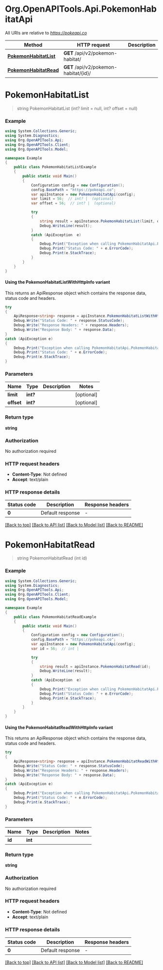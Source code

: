 # Org.OpenAPITools.Api.PokemonHabitatApi

All URIs are relative to *https://pokeapi.co*

| Method | HTTP request | Description |
|--------|--------------|-------------|
| [**PokemonHabitatList**](PokemonHabitatApi.md#pokemonhabitatlist) | **GET** /api/v2/pokemon-habitat/ |  |
| [**PokemonHabitatRead**](PokemonHabitatApi.md#pokemonhabitatread) | **GET** /api/v2/pokemon-habitat/{id}/ |  |

<a id="pokemonhabitatlist"></a>
# **PokemonHabitatList**
> string PokemonHabitatList (int? limit = null, int? offset = null)



### Example
```csharp
using System.Collections.Generic;
using System.Diagnostics;
using Org.OpenAPITools.Api;
using Org.OpenAPITools.Client;
using Org.OpenAPITools.Model;

namespace Example
{
    public class PokemonHabitatListExample
    {
        public static void Main()
        {
            Configuration config = new Configuration();
            config.BasePath = "https://pokeapi.co";
            var apiInstance = new PokemonHabitatApi(config);
            var limit = 56;  // int? |  (optional) 
            var offset = 56;  // int? |  (optional) 

            try
            {
                string result = apiInstance.PokemonHabitatList(limit, offset);
                Debug.WriteLine(result);
            }
            catch (ApiException  e)
            {
                Debug.Print("Exception when calling PokemonHabitatApi.PokemonHabitatList: " + e.Message);
                Debug.Print("Status Code: " + e.ErrorCode);
                Debug.Print(e.StackTrace);
            }
        }
    }
}
```

#### Using the PokemonHabitatListWithHttpInfo variant
This returns an ApiResponse object which contains the response data, status code and headers.

```csharp
try
{
    ApiResponse<string> response = apiInstance.PokemonHabitatListWithHttpInfo(limit, offset);
    Debug.Write("Status Code: " + response.StatusCode);
    Debug.Write("Response Headers: " + response.Headers);
    Debug.Write("Response Body: " + response.Data);
}
catch (ApiException e)
{
    Debug.Print("Exception when calling PokemonHabitatApi.PokemonHabitatListWithHttpInfo: " + e.Message);
    Debug.Print("Status Code: " + e.ErrorCode);
    Debug.Print(e.StackTrace);
}
```

### Parameters

| Name | Type | Description | Notes |
|------|------|-------------|-------|
| **limit** | **int?** |  | [optional]  |
| **offset** | **int?** |  | [optional]  |

### Return type

**string**

### Authorization

No authorization required

### HTTP request headers

 - **Content-Type**: Not defined
 - **Accept**: text/plain


### HTTP response details
| Status code | Description | Response headers |
|-------------|-------------|------------------|
| **0** | Default response |  -  |

[[Back to top]](#) [[Back to API list]](../README.md#documentation-for-api-endpoints) [[Back to Model list]](../README.md#documentation-for-models) [[Back to README]](../README.md)

<a id="pokemonhabitatread"></a>
# **PokemonHabitatRead**
> string PokemonHabitatRead (int id)



### Example
```csharp
using System.Collections.Generic;
using System.Diagnostics;
using Org.OpenAPITools.Api;
using Org.OpenAPITools.Client;
using Org.OpenAPITools.Model;

namespace Example
{
    public class PokemonHabitatReadExample
    {
        public static void Main()
        {
            Configuration config = new Configuration();
            config.BasePath = "https://pokeapi.co";
            var apiInstance = new PokemonHabitatApi(config);
            var id = 56;  // int | 

            try
            {
                string result = apiInstance.PokemonHabitatRead(id);
                Debug.WriteLine(result);
            }
            catch (ApiException  e)
            {
                Debug.Print("Exception when calling PokemonHabitatApi.PokemonHabitatRead: " + e.Message);
                Debug.Print("Status Code: " + e.ErrorCode);
                Debug.Print(e.StackTrace);
            }
        }
    }
}
```

#### Using the PokemonHabitatReadWithHttpInfo variant
This returns an ApiResponse object which contains the response data, status code and headers.

```csharp
try
{
    ApiResponse<string> response = apiInstance.PokemonHabitatReadWithHttpInfo(id);
    Debug.Write("Status Code: " + response.StatusCode);
    Debug.Write("Response Headers: " + response.Headers);
    Debug.Write("Response Body: " + response.Data);
}
catch (ApiException e)
{
    Debug.Print("Exception when calling PokemonHabitatApi.PokemonHabitatReadWithHttpInfo: " + e.Message);
    Debug.Print("Status Code: " + e.ErrorCode);
    Debug.Print(e.StackTrace);
}
```

### Parameters

| Name | Type | Description | Notes |
|------|------|-------------|-------|
| **id** | **int** |  |  |

### Return type

**string**

### Authorization

No authorization required

### HTTP request headers

 - **Content-Type**: Not defined
 - **Accept**: text/plain


### HTTP response details
| Status code | Description | Response headers |
|-------------|-------------|------------------|
| **0** | Default response |  -  |

[[Back to top]](#) [[Back to API list]](../README.md#documentation-for-api-endpoints) [[Back to Model list]](../README.md#documentation-for-models) [[Back to README]](../README.md)

